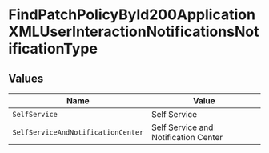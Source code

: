 # FindPatchPolicyById200ApplicationXMLUserInteractionNotificationsNotificationType


## Values

| Name                                 | Value                                |
| ------------------------------------ | ------------------------------------ |
| `SelfService`                        | Self Service                         |
| `SelfServiceAndNotificationCenter`   | Self Service and Notification Center |